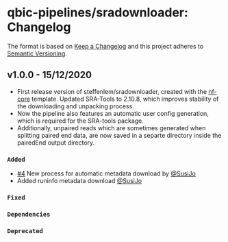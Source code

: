 # qbic-pipelines/sradownloader: Changelog

The format is based on [Keep a Changelog](http://keepachangelog.com/en/1.0.0/)
and this project adheres to [Semantic Versioning](http://semver.org/spec/v2.0.0.html).

## v1.0.0 - 15/12/2020

- First release version of steffenlem/sradownloader, created with the [nf-core](http://nf-co.re/) template.
Updated SRA-Tools to 2.10.8, which improves stability of the downloading and unpacking process.
- Now the pipeline also features an automatic user config generation, which is required for the SRA-tools package.
- Additionally, unpaired reads which are sometimes generated when splitting paired end data, are now saved in a separte directory inside the pairedEnd output directory.

### `Added`

- [#4](https://github.com/qbic-pipelines/sradownloader/pull/4) New process for automatic metadata download by [@SusiJo](https://github.com/SusiJo)
- Added runinfo metadata download [@SusiJo](https://github.com/SusiJo)

### `Fixed`

### `Dependencies`

### `Deprecated`
